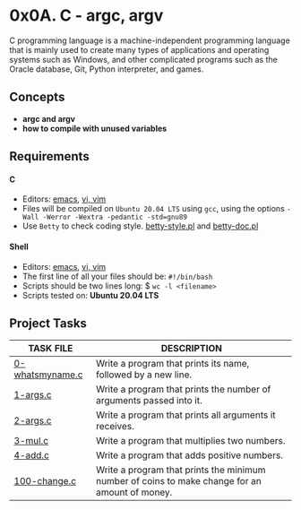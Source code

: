 

# 0x0A. C - argc, argv

C programming language is a machine-independent programming language that is mainly used to create many types of applications and operating systems such as Windows, and other complicated programs such as the Oracle database, Git, Python interpreter, and games.

## Concepts

- __argc and argv__
- __how to compile with unused variables__

## Requirements

#### C

- Editors: [emacs](https://www.gnu.org/software/emacs/), [vi, vim](https://www.vim.org/)
- Files will be compiled on `Ubuntu 20.04 LTS` using `gcc`, using the options `-Wall -Werror -Wextra -pedantic -std=gnu89`
- Use `Betty` to check coding style. [betty-style.pl](https://github.com/holbertonschool/Betty/blob/master/betty-style.pl) and [betty-doc.pl](https://github.com/holbertonschool/Betty/blob/master/betty-doc.pl)

#### Shell

- Editors: [emacs](https://www.gnu.org/software/emacs/), [vi, vim](https://www.vim.org/)
- The first line of all your files should be: `#!/bin/bash`
- Scripts should be two lines long: $ `wc -l <filename>`
- Scripts tested on: __Ubuntu 20.04 LTS__

## Project Tasks

| TASK FILE                      | DESCRIPTION      |
|  -----------                   |  -----------     |
|[0-whatsmyname.c]()|Write a program that prints its name, followed by a new line.|
|[1-args.c]()|Write a program that prints the number of arguments passed into it.|
|[2-args.c]()|Write a program that prints all arguments it receives.|
|[3-mul.c]()|Write a program that multiplies two numbers.|
|[4-add.c]()|Write a program that adds positive numbers.|
|[100-change.c]()|Write a program that prints the minimum number of coins to make change for an amount of money.|


